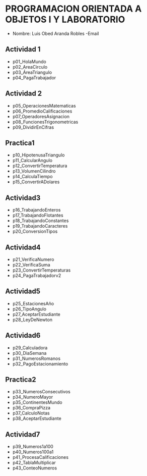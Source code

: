 # PROGRAMACION ORIENTADA A OBJETOS I Y LABORATORIO
- Nombre: Luis Obed Aranda Robles
-Email

## Actividad 1
- p01_HolaMundo
- p02_AreaCirculo
- p03_ÁreaTriangulo
- p04_PagaTrabajador

## Actividad 2
- p05_OperacionesMatematicas
- p06_PromedioCalificaciones
- p07_OperadoresAsignacion
- p08_FuncionesTrigonometricas
- p09_DividirEnCifras

## Practica1
- p10_HipotenusaTriangulo
- p11_CalcularAngulo
- p12_ConvertirTemperatura
- p13_VolumenCilindro
- p14_CalculaTiempo
- p15_ConvertirADolares

## Actividad3
- p16_TrabajandoEnteros
- p17_TrabajandoFlotantes
- p18_TrabajandoConstantes
- p19_TrabajandoCaracteres
- p20_ConversionTipos

## Actividad4
- p21_VerificaNumero
- p22_VerificaSuma
- p23_ConvertirTemperaturas
- p24_PagaTrabajadorv2

## Actividad5
- p25_EstacionesAño
- p26_TipoAngulo
- p27_AceptarEstudiante
- p28_LeyDeNewton

## Actividad6
- p29_Calculadora
- p30_DiaSemana
- p31_NumerosRomanos
- p32_PagoEstacionamiento

## Practica2
- p33_NumerosConsecutivos
- p34_NumeroMayor
- p35_ContinentesMundo
- p36_CompraPizza
- p37_CalculoNotas
- p38_AceptarEstudiante

## Actividad7
- p39_Numeros1a100
- p40_Numeros100a1
- p41_ProcesaCalificaciones
- p42_TablaMultiplicar
- p43_ConteoNumeros